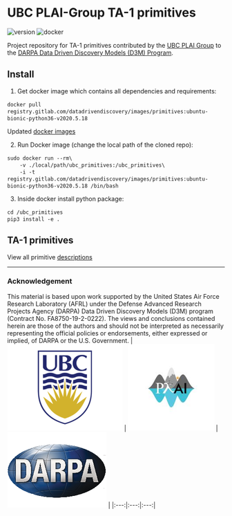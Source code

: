 # UBC PLAI-Group TA-1 primitives

![version](https://img.shields.io/badge/version-0.2.0-green.svg)
![docker](https://img.shields.io/badge/Docker-v2020.5.18-blue)

Project repository for TA-1 primitives contributed by the [UBC PLAI Group](https://plai.cs.ubc.ca) to the [DARPA Data Driven Discovery Models (D3M) Program](https://www.darpa.mil/program/data-driven-discovery-of-models).


## Install

1. Get docker image which contains all dependencies and requirements:
```
docker pull registry.gitlab.com/datadrivendiscovery/images/primitives:ubuntu-bionic-python36-v2020.5.18
```
Updated [docker images](https://docs.datadrivendiscovery.org/docker.html)


2. Run Docker image (change the local path of the cloned repo):
```
sudo docker run --rm\
    -v ./local/path/ubc_primitives:/ubc_primitives\
    -i -t registry.gitlab.com/datadrivendiscovery/images/primitives:ubuntu-bionic-python36-v2020.5.18 /bin/bash
```


3. Inside docker install python package:
```
cd /ubc_primitives
pip3 install -e .
```

## TA-1 primitives

View all primitive [descriptions](./docs/README.md)

---
### Acknowledgement
This material is based upon work supported by the United States Air Force Research Laboratory (AFRL) under the Defense Advanced Research Projects Agency (DARPA) Data Driven Discovery Models (D3M) program (Contract No. FA8750-19-2-0222).
The views and conclusions contained herein are those of the authors and should not be interpreted as necessarily representing the official policies or endorsements, either expressed or implied, of DARPA or the U.S. Government.
| ![alt-text-2](./logo/ubc.png "UBC") | ![alt-text-1](./logo/plai.jpeg "PLAI-LAB") | ![alt-text-2](./logo/darpa.png "DARPA-D3M") |
|:---:|:---:|:---:|
